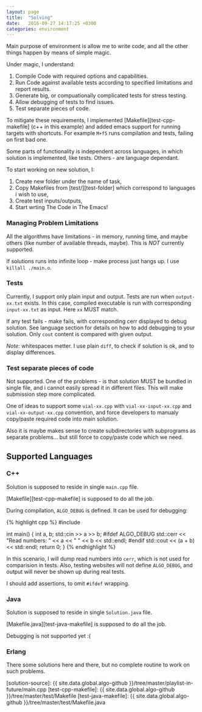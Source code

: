 ```yaml
---
layout: page
title:  "Solving"
date:   2016-09-27 14:17:25 +0300
categories: environment
---
```


Main purpose of environment is allow me to write code, and all the other things happen by means of simple magic.

Under magic, I understand:

1. Compile Code with required options and capabilities.
2. Run Code against available tests according to specified limitations and report results.
3. Generate big, or compuationally complicated tests for stress testing.
4. Allow debugging of tests to find issues.
5. Test separate pieces of code.

To mitigate these requirements, I implemented [Makefile][test-cpp-makefile] (c++ in this example) and added emacs
support for running targets with shortcuts. For example `M+f5` runs compilation and tests, failing on first bad one.

Some parts of functionality is independent across languages, in which solution is implemented, like tests. Others - are
language dependant.

To start working on new solution, I:

1. Create new folder under the name of task,
2. Copy Makefiles from [test/][test-folder] which correspond to languages i wish to use,
3. Create test inputs/outputs,
4. Start wrting The Code in The Emacs!

### Managing Problem Limitations

All the algorithms have limitations - in memory, running time, and maybe others (like number of available threads,
maybe). This is *NOT* currently supported.

If solutions runs into infinite loop - make process just hangs up. I use `killall ./main.o`.

### Tests

Currently, I support only plain input and output. Tests are run when `output-xx.txt` exists. In this case, compiled
executable is run with corresponding `input-xx.txt` as input. Here `xx` MUST match.

If any test fails - make fails, with corresponding cerr displayed to debug solution. See language section for details on
how to add debugging to your solution. Only `cout` content is compared with given output.

*Note:* whitespaces metter. I use plain `diff`, to check if solution is ok, and to display differences.

### Test separate pieces of code

Not supported. One of the problems - is that solution MUST be bundled in single file, and i cannot easily spread it in
different files. This will make submission step more complicated.

One of ideas to support some `vial-xx.cpp` with `vial-xx-input-xx.cpp` and `vial-xx-output-xx.cpp` convention, and force
developers to manualy copy/paste required code into main solution.

Also it is maybe makes sense to create subdirectories with subprograms as separate problems... but still force to
copy/paste code which we need.

## Supported Languages

### C++

Solution is supposed to reside in single `main.cpp` file.

[Makefile][test-cpp-makefile] is supposed to do all the job.

During compilation, `ALGO_DEBUG` is defined. It can be used for debugging:

{% highlight cpp %}
#include <iostream>

int main() {
  int a, b;
  std::cin >> a >> b;
#ifdef ALGO_DEBUG
  std::cerr << "Read numbers: " << a << " " << b << std::endl;
#endif
  std::cout << (a + b) << std::endl;
  return 0;
}
{% endhighlight %}

In this scenario, I will dump read numbers into `cerr`, which is not used for comparision in tests. Also, testing
websites will not define `ALGO_DEBUG`, and output will never be shown up during real tests.

I should add assertions, to omit `#ifdef` wrapping.

### Java

Solution is supposed to reside in single `Solution.java` file.

[Makefile.java][test-java-makefile] is supposed to do all the job.

Debugging is not supported yet :(

### Erlang

There some solutions here and there, but no complete routine to work on such problems.

[solution-source]: {{ site.data.global.algo-github }}/tree/master/playlist-in-future/main.cpp
[test-cpp-makefile]: {{ site.data.global.algo-github }}/tree/master/test/Makefile
[test-java-makefile]: {{ site.data.global.algo-github }}/tree/master/test/Makefile.java
